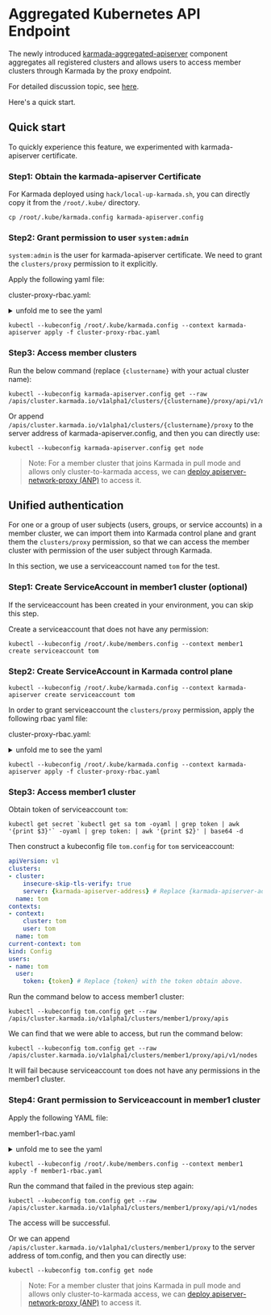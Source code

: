 # Aggregated Kubernetes API Endpoint

The newly introduced [karmada-aggregated-apiserver](https://github.com/karmada-io/karmada/blob/master/cmd/aggregated-apiserver/main.go) component aggregates all registered clusters and allows users to access member clusters through Karmada by the proxy endpoint.

For detailed discussion topic, see [here](https://github.com/karmada-io/karmada/discussions/1077).

Here's a quick start.

## Quick start

To quickly experience this feature, we experimented with karmada-apiserver certificate.

### Step1: Obtain the karmada-apiserver Certificate

For Karmada deployed using `hack/local-up-karmada.sh`, you can directly copy it from the `/root/.kube/` directory.

```shell
cp /root/.kube/karmada.config karmada-apiserver.config
```

### Step2: Grant permission to user `system:admin`

`system:admin` is the user for karmada-apiserver certificate. We need to grant the `clusters/proxy` permission to it explicitly.

Apply the following yaml file:

cluster-proxy-rbac.yaml:

<details>

<summary>unfold me to see the yaml</summary>

```yaml
apiVersion: rbac.authorization.k8s.io/v1
kind: ClusterRole
metadata:
  name: cluster-proxy-clusterrole
rules:
- apiGroups:
  - 'cluster.karmada.io'
  resources:
  - clusters/proxy
  resourceNames:
  - member1
  - member2
  - member3
  verbs:
  - '*'
---
apiVersion: rbac.authorization.k8s.io/v1
kind: ClusterRoleBinding
metadata:
  name: cluster-proxy-clusterrolebinding
roleRef:
  apiGroup: rbac.authorization.k8s.io
  kind: ClusterRole
  name: cluster-proxy-clusterrole
subjects:
  - kind: User
    name: "system:admin"
```

</details>

```shell
kubectl --kubeconfig /root/.kube/karmada.config --context karmada-apiserver apply -f cluster-proxy-rbac.yaml
```

### Step3: Access member clusters

Run the below command (replace `{clustername}` with your actual cluster name):

```shell
kubectl --kubeconfig karmada-apiserver.config get --raw /apis/cluster.karmada.io/v1alpha1/clusters/{clustername}/proxy/api/v1/nodes
```

Or append `/apis/cluster.karmada.io/v1alpha1/clusters/{clustername}/proxy` to the server address of karmada-apiserver.config, and then you can directly use:

```shell
kubectl --kubeconfig karmada-apiserver.config get node
```

> Note: For a member cluster that joins Karmada in pull mode and allows only cluster-to-karmada access, we can [deploy apiserver-network-proxy (ANP)](../working-with-anp.md) to access it.

## Unified authentication

For one or a group of user subjects (users, groups, or service accounts) in a member cluster, we can import them into Karmada control plane and grant them the `clusters/proxy` permission, so that we can access the member cluster with permission of the user subject through Karmada.

In this section, we use a serviceaccount named `tom` for the test.

### Step1: Create ServiceAccount in member1 cluster (optional)

If the serviceaccount has been created in your environment, you can skip this step.

Create a serviceaccount that does not have any permission:

```shell
kubectl --kubeconfig /root/.kube/members.config --context member1 create serviceaccount tom
```

### Step2: Create ServiceAccount in Karmada control plane

```shell
kubectl --kubeconfig /root/.kube/karmada.config --context karmada-apiserver create serviceaccount tom
```

In order to grant serviceaccount the `clusters/proxy` permission, apply the following rbac yaml file:

cluster-proxy-rbac.yaml:

<details>

<summary>unfold me to see the yaml</summary>

```yaml
apiVersion: rbac.authorization.k8s.io/v1
kind: ClusterRole
metadata:
  name: cluster-proxy-clusterrole
rules:
- apiGroups:
  - 'cluster.karmada.io'
  resources:
  - clusters/proxy
  resourceNames:
  - member1
  verbs:
  - '*'
---
apiVersion: rbac.authorization.k8s.io/v1
kind: ClusterRoleBinding
metadata:
  name: cluster-proxy-clusterrolebinding
roleRef:
  apiGroup: rbac.authorization.k8s.io
  kind: ClusterRole
  name: cluster-proxy-clusterrole
subjects:
  - kind: ServiceAccount
    name: tom
    namespace: default
  # The token generated by the serviceaccount can parse the group information. Therefore, you need to specify the group information below.
  - kind: Group
    name: "system:serviceaccounts"
  - kind: Group
    name: "system:serviceaccounts:default"
```

</details>

```shell
kubectl --kubeconfig /root/.kube/karmada.config --context karmada-apiserver apply -f cluster-proxy-rbac.yaml
```

### Step3: Access member1 cluster

Obtain token of serviceaccount `tom`:

```shell
kubectl get secret `kubectl get sa tom -oyaml | grep token | awk '{print $3}'` -oyaml | grep token: | awk '{print $2}' | base64 -d
```

Then construct a kubeconfig file `tom.config` for `tom` serviceaccount:

```yaml
apiVersion: v1
clusters:
- cluster:
    insecure-skip-tls-verify: true
    server: {karmada-apiserver-address} # Replace {karmada-apiserver-address} with karmada-apiserver-address. You can find it in /root/.kube/karmada.config file.
  name: tom
contexts:
- context:
    cluster: tom
    user: tom
  name: tom
current-context: tom
kind: Config
users:
- name: tom
  user:
    token: {token} # Replace {token} with the token obtain above.
```

Run the command below to access member1 cluster:

```shell
kubectl --kubeconfig tom.config get --raw /apis/cluster.karmada.io/v1alpha1/clusters/member1/proxy/apis
```

We can find that we were able to access, but run the command below:

```shell
kubectl --kubeconfig tom.config get --raw /apis/cluster.karmada.io/v1alpha1/clusters/member1/proxy/api/v1/nodes
```

It will fail because serviceaccount `tom` does not have any permissions in the member1 cluster.

### Step4: Grant permission to Serviceaccount in member1 cluster

Apply the following YAML file:

member1-rbac.yaml

<details>

<summary>unfold me to see the yaml</summary>

```yaml
apiVersion: rbac.authorization.k8s.io/v1
kind: ClusterRole
metadata:
  name: tom
rules:
- apiGroups:
  - '*'
  resources:
  - '*'
  verbs:
  - '*'
---
apiVersion: rbac.authorization.k8s.io/v1
kind: ClusterRoleBinding
metadata:
  name: tom
roleRef:
  apiGroup: rbac.authorization.k8s.io
  kind: ClusterRole
  name: tom
subjects:
  - kind: ServiceAccount
    name: tom
    namespace: default
```

</details>

```shell
kubectl --kubeconfig /root/.kube/members.config --context member1 apply -f member1-rbac.yaml
```

Run the command that failed in the previous step again:

```shell
kubectl --kubeconfig tom.config get --raw /apis/cluster.karmada.io/v1alpha1/clusters/member1/proxy/api/v1/nodes
```

The access will be successful.

Or we can append `/apis/cluster.karmada.io/v1alpha1/clusters/member1/proxy` to the server address of tom.config, and then you can directly use:

```shell
kubectl --kubeconfig tom.config get node
```

> Note: For a member cluster that joins Karmada in pull mode and allows only cluster-to-karmada access, we can [deploy apiserver-network-proxy (ANP)](../working-with-anp.md) to access it.